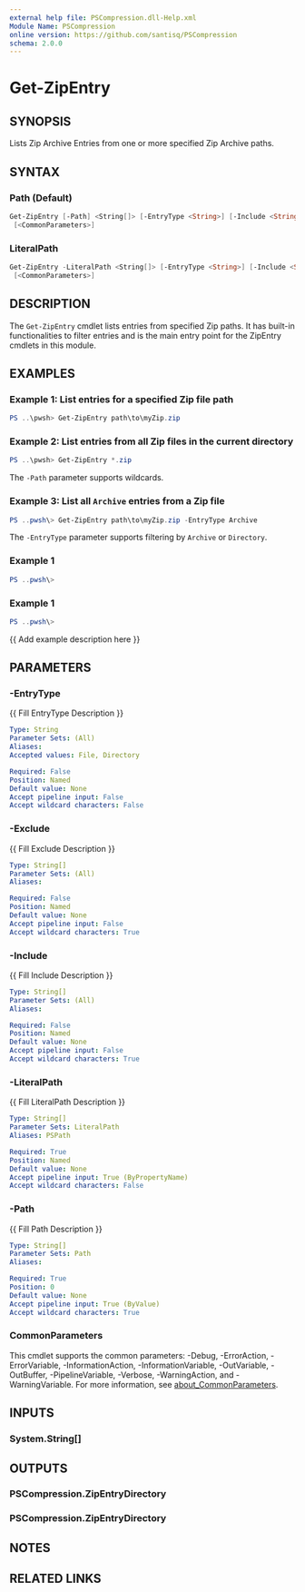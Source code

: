 ```yaml
---
external help file: PSCompression.dll-Help.xml
Module Name: PSCompression
online version: https://github.com/santisq/PSCompression
schema: 2.0.0
---
```


# Get-ZipEntry

## SYNOPSIS

Lists Zip Archive Entries from one or more specified Zip Archive paths.

## SYNTAX

### Path (Default)

```powershell
Get-ZipEntry [-Path] <String[]> [-EntryType <String>] [-Include <String[]>] [-Exclude <String[]>]
 [<CommonParameters>]
```

### LiteralPath

```powershell
Get-ZipEntry -LiteralPath <String[]> [-EntryType <String>] [-Include <String[]>] [-Exclude <String[]>]
 [<CommonParameters>]
```

## DESCRIPTION

The `Get-ZipEntry` cmdlet lists entries from specified Zip paths. It has built-in functionalities to filter entries and is the main entry point for the ZipEntry cmdlets in this module.

## EXAMPLES

### Example 1: List entries for a specified Zip file path

```powershell
PS ..\pwsh> Get-ZipEntry path\to\myZip.zip
```

### Example 2: List entries from all Zip files in the current directory

```powershell
PS ..\pwsh> Get-ZipEntry *.zip
```

The `-Path` parameter supports wildcards.

### Example 3: List all `Archive` entries from a Zip file

```powershell
PS ..pwsh\> Get-ZipEntry path\to\myZip.zip -EntryType Archive
```

The `-EntryType` parameter supports filtering by `Archive` or `Directory`.

### Example 1

```powershell
PS ..pwsh\>
```

### Example 1

```powershell
PS ..pwsh\>
```

{{ Add example description here }}

## PARAMETERS

### -EntryType

{{ Fill EntryType Description }}

```yaml
Type: String
Parameter Sets: (All)
Aliases:
Accepted values: File, Directory

Required: False
Position: Named
Default value: None
Accept pipeline input: False
Accept wildcard characters: False
```

### -Exclude

{{ Fill Exclude Description }}

```yaml
Type: String[]
Parameter Sets: (All)
Aliases:

Required: False
Position: Named
Default value: None
Accept pipeline input: False
Accept wildcard characters: True
```

### -Include

{{ Fill Include Description }}

```yaml
Type: String[]
Parameter Sets: (All)
Aliases:

Required: False
Position: Named
Default value: None
Accept pipeline input: False
Accept wildcard characters: True
```

### -LiteralPath

{{ Fill LiteralPath Description }}

```yaml
Type: String[]
Parameter Sets: LiteralPath
Aliases: PSPath

Required: True
Position: Named
Default value: None
Accept pipeline input: True (ByPropertyName)
Accept wildcard characters: False
```

### -Path

{{ Fill Path Description }}

```yaml
Type: String[]
Parameter Sets: Path
Aliases:

Required: True
Position: 0
Default value: None
Accept pipeline input: True (ByValue)
Accept wildcard characters: True
```

### CommonParameters

This cmdlet supports the common parameters: -Debug, -ErrorAction, -ErrorVariable, -InformationAction, -InformationVariable, -OutVariable, -OutBuffer, -PipelineVariable, -Verbose, -WarningAction, and -WarningVariable. For more information, see [about_CommonParameters](http://go.microsoft.com/fwlink/?LinkID=113216).

## INPUTS

### System.String[]

## OUTPUTS

### PSCompression.ZipEntryDirectory

### PSCompression.ZipEntryDirectory

## NOTES

## RELATED LINKS

